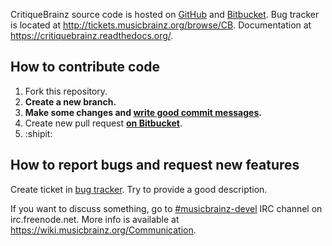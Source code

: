 CritiqueBrainz source code is hosted on [GitHub](https://github.com/metabrainz/critiquebrainz) and
[Bitbucket](https://bitbucket.org/metabrainz/critiquebrainz). Bug tracker is located at http://tickets.musicbrainz.org/browse/CB.
Documentation at https://critiquebrainz.readthedocs.org/.

## How to contribute code

1. Fork this repository.
2. **Create a new branch.**
3. **Make some changes and [write good commit messages](http://robots.thoughtbot.com/5-useful-tips-for-a-better-commit-message).**
4. Create new pull request **[on Bitbucket](https://bitbucket.org/metabrainz/critiquebrainz/pull-requests)**.
5. :shipit:

## How to report bugs and request new features

Create ticket in [bug tracker](http://tickets.musicbrainz.org/browse/CB). Try to provide a good description.

If you want to discuss something, go to [#musicbrainz-devel](irc://irc.freenode.net/musicbrainz-devel)
IRC channel on irc.freenode.net. More info is available at https://wiki.musicbrainz.org/Communication.
